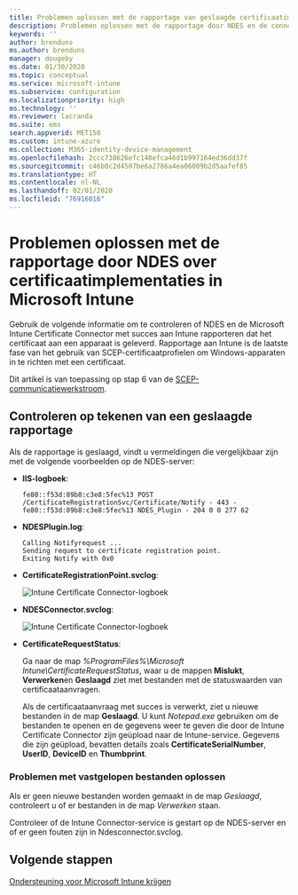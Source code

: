 ```yaml
---
title: Problemen oplossen met de rapportage van geslaagde certificaatimplementatie op apparaten wanneer u SCEP gebruikt met Microsoft Intune | Microsoft Docs
description: Problemen oplossen met de rapportage door NDES en de connector aan Intune over een geslaagde implementatie van certificaten die zijn ingericht met SCEP-certificaatprofielen.
keywords: ''
author: brenduns
ms.author: brenduns
manager: dougeby
ms.date: 01/30/2020
ms.topic: conceptual
ms.service: microsoft-intune
ms.subservice: configuration
ms.localizationpriority: high
ms.technology: ''
ms.reviewer: lacranda
ms.suite: ems
search.appverid: MET150
ms.custom: intune-azure
ms.collection: M365-identity-device-management
ms.openlocfilehash: 2ccc738626efc140efca46d1b997164ed36dd37f
ms.sourcegitcommit: c46b0c2d4507be6a2786a4ea06009b2d5aafef85
ms.translationtype: HT
ms.contentlocale: nl-NL
ms.lasthandoff: 02/01/2020
ms.locfileid: "76916016"
---
```

# <a name="troubleshoot-ndes-reporting-of-certificate-deployments-in-microsoft-intune"></a>Problemen oplossen met de rapportage door NDES over certificaatimplementaties in Microsoft Intune

Gebruik de volgende informatie om te controleren of NDES en de Microsoft Intune Certificate Connector met succes aan Intune rapporteren dat het certificaat aan een apparaat is geleverd. Rapportage aan Intune is de laatste fase van het gebruik van SCEP-certificaatprofielen om Windows-apparaten in te richten met een certificaat.

Dit artikel is van toepassing op stap 6 van de [SCEP-communicatiewerkstroom](troubleshoot-scep-certificate-profiles.md).

## <a name="review-for-signs-of-successful-reporting"></a>Controleren op tekenen van een geslaagde rapportage

Als de rapportage is geslaagd, vindt u vermeldingen die vergelijkbaar zijn met de volgende voorbeelden op de NDES-server:

- **IIS-logboek**:

  `fe80::f53d:89b8:c3e8:5fec%13 POST /CertificateRegistrationSvc/Certificate/Notify - 443 - fe80::f53d:89b8:c3e8:5fec%13 NDES_Plugin - 204 0 0 277 62`

- **NDESPlugin.log**:

  ```
  Calling Notifyrequest ...
  Sending request to certificate registration point.
  Exiting Notify with 0x0
  ```

- **CertificateRegistrationPoint.svclog**:

  ![Intune Certificate Connector-logboek](../protect/media/troubleshoot-scep-certificate-reporting/certificate-registration-point-log.png)

- **NDESConnector.svclog**:

  ![Intune Certificate Connector-logboek](../protect/media/troubleshoot-scep-certificate-reporting/ndesconnector-log.png)

- **CertificateRequestStatus**:

  Ga naar de map *%ProgramFiles%\Microsoft Intune\CertificateRequestStatus*, waar u de mappen **Mislukt**, **Verwerken**en **Geslaagd** ziet met bestanden met de statuswaarden van certificaataanvragen.

  Als de certificaataanvraag met succes is verwerkt, ziet u nieuwe bestanden in de map **Geslaagd**. U kunt *Notepad.exe* gebruiken om de bestanden te openen en de gegevens weer te geven die door de Intune Certificate Connector zijn geüpload naar de Intune-service. Gegevens die zijn geüpload, bevatten details zoals **CertificateSerialNumber**, **UserID**, **DeviceID** en **Thumbprint**.

### <a name="troubleshoot-stuck-files"></a>Problemen met vastgelopen bestanden oplossen

Als er geen nieuwe bestanden worden gemaakt in de map *Geslaagd*, controleert u of er bestanden in de map *Verwerken* staan.

Controleer of de Intune Connector-service is gestart op de NDES-server en of er geen fouten zijn in Ndesconnector.svclog.

## <a name="next-steps"></a>Volgende stappen

[Ondersteuning voor Microsoft Intune krijgen](../fundamentals/get-support.md)
